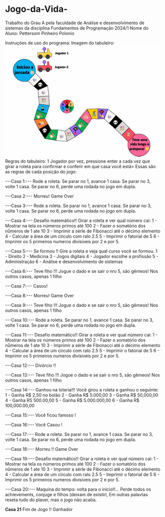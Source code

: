 # Jogo-da-Vida-
Trabalho do Grau A pela faculdade de Análise e desenvolvimento de sistemas da disciplina Fundamentos de Programação 2024/1
Nome do Aluno: Pettersom Pinheiro Polonio

Instruçôes de uso do programa:
Imagem do tabuleiro:
![alt text](image.png)
Regras do tabuleiro:
1 Jogador por vez, pressione enter a cada vez que girar a roleta para confirmar e conferir em que casa você está>
Essas são as regras de cada posição do jogo:

---Casa 1:---
Rode a roleta. Se parar no 1, avance 1 casa. Se parar no 3, volte 1 casa.
Se parar no 6, perde uma rodada no jogo em dupla.

---Casa 2:---
Morreu! Game Over

---Casa 3:---
Rode a roleta. Se parar no 1, avance 1 casa. Se parar no 3, volte 1 casa.
Se parar no 6, perde uma rodada no jogo em dupla.

---Casa 4:---
Desafio matemático!! Girar a roleta e ver qual número cai:
1 - Mostrar na tela os números primos até 100
2 - Fazer o somatório dos nůmeros de 1 ate 10
3 - Imprimir a sérle de Fibonacci atê o décimo elemento
4 - Calcular a área de um circulo com ralo 2.5
5 - Imprimir o fatorial de 5
6 - Imprimir os 5 primeiros numeros divisiveis por 2 e por 5.

---Casa 5:---
Se formou !! Gire a roleta e veja qual curso você se formou.
1 - Direito
2 - Medicina
3 - Jogos digitais
4 - Jogador escolhe a profissão
5 - Administração
6 - Análise e desenvolvimento de sistemas

---Casa 6:---
Teve fiho !!! Jogue o dado e se sair o nro 5, são gêmeos! Nos outros
casos, apenas 1 filho

---Casa 7:--- 
Casou!

---Casa 8:---
Morreu! Game Over

---Casa 9:---
Teve fiho !!! Jogue o dado e se sair o nro 5, são gêmeos! Nos outros casos, apenas 1 filho

---Casa 10:---
Rode a roleta. Se parar no 1, avance 1 casa. Se parar no 3, volte 1 casa.
Se parar no 6, perde uma rodada no jogo em dupla.

---Casa 11:---
Desafio matemático!! Girar a roleta e ver qual número cai:
1 - Mostrar na tela os números primos até 100
2 - Fazer o somatório dos nůmeros de 1 ate 10
3 - Imprimir a sérle de Fibonacci atê o décimo elemento
4 - Calcular a área de um circulo com ralo 2.5
5 - Imprimir o fatorial de 5
6 - Imprimir os 5 primeiros numeros divisiveis por 2 e por 5.

---Casa 12:---
Divórcio !!

---Casa 13:---
Teve fiho !!! Jogue o dado e se sair o nro 5, são gêmeos! Nos outros casos, apenas 1 filho

---Casa 14:---
Ganhou na loteria!!!
Você girou a roleta e ganhou o seguinte:
1 - Ganha R$ 2,50 no bolão
2 - Ganha R$ 5.000,00
3 - Ganha R$ 50,000,00
4 - Ganha RS 500.00,00
5 - Ganha R$ 5.000.000,00
6 - Ganha R$ 100,000.00,00

---Casa 15:---
Você ficou famoso !

---Casa 16:---
Você Casou !

---Casa 17:---
Rode a roleta. Se parar no 1, avance 1 casa. Se parar no 3, volte 1 casa.
Se parar no 6, perde uma rodada no jogo em dupla.

---Casa 18:---
Morreu !! Game Over

---Casa 19:---
Desafio matemático!! Girar a roleta e ver qual número cai:
1 - Mostrar na tela os números primos até 100
2 - Fazer o somatório dos nůmeros de 1 ate 10
3 - Imprimir a sérle de Fibonacci atê o décimo elemento
4 - Calcular a área de um circulo com ralo 2.5
5 - Imprimir o fatorial de 5
6 - Imprimir os 5 primeiros numeros divisiveis por 2 e por 5.

---Casa 20:---
Maquina do tempo: volta para o inicio!!... Perde todos os
achievements, conjuge e filhos (deixam de existirl, Em outras palavtas
reseta tudo do plaver, mas o jogo não acaba.

****Casa 21****
Fim de Jogo !! Ganhador

